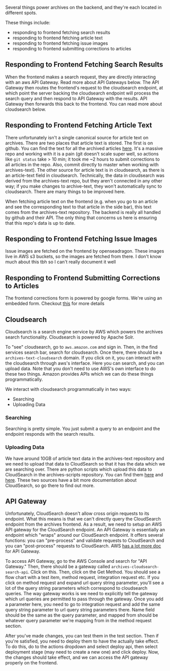 Several things power archives on the backend, and they're each located in different spots.

These things include:
- responding to frontend fetching search results
- responding to frontend fetching article text
- responding to frontend fetching issue images
- responding to frontend submitting corrections to articles

## Responding to Frontend Fetching Search Results
When the frontend makes a search request, they are directly interacting with an aws API Gateway. Read more about API Gateways below. The API Gateway then routes the frontend's request to the cloudsearch endpoint, at which point the server backing the cloudsearch endpoint will process the search query and then respond to API Gateway with the results. API Gateway then forwards this back to the frontend. You can read more about cloudsearch below.

## Responding to Frontend Fetching Article Text
There unfortunately isn't a single canonical source for article text on archives. There are two places that article text is stored. The first is on github. You can find the text for all the archived articles [here](https://github.com/thestanforddaily/archives-text). It's a massive repo and working with it is a pain (git doesn't scale super well, so actions like `git status` take > 10 min; it took me ~2 hours to submit corrections to all articles in the repo. Also, commit directly to master when working with archives-text). The other source for article text is in cloudsearch, as there is an article-text field in cloudsearch. Technically, the data in cloudsearch was derived from the archives-text repo, but they aren't connected in any other way; if you make changes to archive-text, they won't automatically sync to cloudsearch. There are many things to be improved here.

When fetching article text on the frontend (e.g. when you go to an article and see the corresponding text to that article in the side bar), this text comes from the archives-text repository. The backend is really all handled by github and their API. The only thing that concerns us here is ensuring that this repo's data is up to date.

## Responding to Frontend Fetching Issue Images
Issue images are fetched on the frontend by openseadragon. These images live in AWS s3 buckets, so the images are fetched from there. I don't know much about this tbh so I can't really document it well

## Responding to Frontend Submitting Corrections to Articles
The frontend corrections form is powered by google forms. We're using an embedded form. Checkout [this](https://trevorfox.com/2015/06/dynamically-pre-fill-google-forms-with-mailchimp-merge-tags/) for more details

## Cloudsearch
Cloudsearch is a search engine service by AWS which powers the archives search functionality. Cloudsearch is powered by Apache Solr. 

To "see" cloudsearch, go to `aws.amazon.com` and sign in. Then, in the find services search bar, search for cloudsearch. Once there, there should be a `archives-text-cloudsearch` domain. If you click on it, you can interact with the cloudsearch through aws's interface. Here you can search, and you can upload data. Note that you don't need to use AWS's own interface to do these two things. Amazon provides APIs which we can do these things programmatically. 

We interact with cloudsearch programmatically in two ways:

- Searching
- Uploading Data

### Searching
Searching is pretty simple. You just submit a query to an endpoint and the endpoint responds with the search results. 

### Uploading Data
We have around 10GB of article text data in the archives-text repository and we need to upload that data to CloudSearch so that it has the data which we are searching over. There are python scripts which upload this data to CloudSearch in the archives-scripts repository. You can find them [here](https://github.com/thestanforddaily/archives-scripts) and [here](https://github.com/TheStanfordDaily/archives-scripts/tree/master/cloudsearch). These two sources have a bit more documentation about CloudSearch, so go there to find out more.

## API Gateway
Unfortunately, CloudSearch doesn't allow cross origin requests to its endpoint. What this means is that we can't directly query the CloudSearch endpoint from the archives frontend. As a result, we need to setup an AWS API gateway for the CloudSearch endpoint. An API Gateway is essentially an endpoint which "wraps" around our CloudSearch endpoint. It offers several functions: you can "pre-process" and validate requests to CloudSearch and you can "post-process" requests to CloudSearch. AWS [has a lot more doc](https://docs.aws.amazon.com/apigateway/latest/developerguide/welcome.html) for API Gateway. 

To access API Gateway, go to the AWS Console and search for "API Gateway." Then, there should be a gateway called `archives-cloudsearch-search-api`. Click on this. Then, click on the Get Method. You should see a flow chart with a test item, method request, integration request etc. If you click on method request and expand url query string parameter, you'll see a lot of the query string parameters which correspond to cloudsearch queries. The way gateway works is we need to explicitly tell the gateway which url queries are permitted to pass through the gateway. Once you add a parameter here, you need to go to integration request and add the same query string parameter to url query string parameters there. Name field should be the same as the query parameter, and mapped from should be whatever query parameter we're mapping from in the method request section. 

After you've made changes, you can test them in the test section. Then if you're satisfied, you need to deploy them to have the actually take effect. To do this, do to the actions dropdown and select deploy api, then select deployment stage (may need to create a new one) and click deploy. Now, the changes should take effect, and we can access the API gateway properly on the frontend. 
